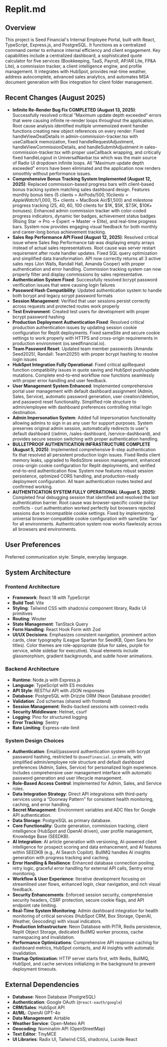 # Replit.md

## Overview
This project is Seed Financial's Internal Employee Portal, built with React, TypeScript, Express.js, and PostgreSQL. It functions as a centralized command center to enhance internal efficiency and client engagement. Key capabilities include a centralized dashboard, a sophisticated quote calculator for five services (Bookkeeping, TaaS, Payroll, AP/AR Lite, FP&A Lite), a commission tracker, a client intelligence engine, and profile management. It integrates with HubSpot, provides real-time weather, address autocomplete, advanced sales analytics, and automates MSA document generation with Box integration for client folder management.

## Recent Changes (August 2025)
- **Infinite Re-Render Bug Fix COMPLETED (August 13, 2025)**: Successfully resolved critical "Maximum update depth exceeded" errors that were causing infinite re-render loops throughout the application. Root cause analysis identified multiple unmemoized event handler functions creating new object references on every render: Fixed handleViewDealDetails in admin-commission-tracker.tsx with useCallback memoization, fixed handleRequestAdjustment, handleViewCommissionDetails, and handleSubmitAdjustment in sales-commission-tracker.tsx with proper useCallback wrapping, and critically fixed handleLogout in UniversalNavbar.tsx which was the main source of Radix UI dropdown infinite loops. All "Maximum update depth exceeded" errors have been eliminated and the application now renders smoothly without performance issues.
- **Comprehensive Bonus Tracking System Implemented (August 12, 2025)**: Replaced commission-based progress bars with client-based bonus tracking system matching sales dashboard design. Features monthly bonus tiers (5 clients = AirPods/$500, 10 clients = Apple Watch/$1,000, 15+ clients = MacBook Air/$1,500) and milestone progress tracking (25, 40, 60, 100 clients for $1K, $5K, $7.5K, $10K+ bonuses). Enhanced admin commission tracker with color-coded progress indicators, dynamic tier badges, achievement status badges (Rising Star → Pro → Expert → Master → Elite), and real-time progress bars. System now provides engaging visual feedback for both monthly and career-long bonus achievement tracking.
- **Sales Rep Performance API Fixed (August 12, 2025)**: Resolved critical issue where Sales Rep Performance tab was displaying empty arrays instead of actual sales representatives. Root cause was server restart requirement after route handler updates. Fixed SQL query optimization and simplified data transformation. API now correctly returns all 3 active sales reps (Jon Walls, Randall Hall, Amanda Cooper) with proper authentication and error handling. Commission tracking system can now properly filter and display commissions by sales representative.
- **Authentication System Fixed**: Successfully resolved bcrypt password verification issues that were causing login failures
- **Password Hash Compatibility**: Updated authentication system to handle both bcrypt and legacy scrypt password formats
- **Session Management**: Verified that user sessions persist correctly across requests and protected routes work properly
- **Test Environment**: Created test users for development with proper bcrypt password hashing
- **Production Deployment Authentication Fixed**: Resolved critical production authentication issues by updating session cookie configuration for Replit deployments. Fixed sameSite and secure cookie settings to work properly with HTTPS and cross-origin requirements in production environment (os.seedfinancial.io).
- **Team Password Reset**: Updated team member passwords (Amanda: Seed2025!, Randall: Team2025!) with proper bcrypt hashing to resolve login issues
- **HubSpot Integration Fully Operational**: Fixed critical apiRequest function compatibility issues in quote saving and HubSpot push/update mutations. Complete end-to-end workflow now functions seamlessly with proper error handling and user feedback.
- **User Management System Enhanced**: Implemented comprehensive portal user management with default dashboard assignment (Admin, Sales, Service), automatic password generation, user creation/deletion, and password reset functionality. Simplified role structure to admin/employee with dashboard preferences controlling initial login destination.
- **Admin Impersonation System**: Added full impersonation functionality allowing admins to sign in as any user for support purposes. System preserves original admin session, automatically redirects to user's default dashboard (/admin, /sales-dashboard, /service-dashboard), and provides secure session switching with proper authentication handling.
- **BULLETPROOF AUTHENTICATION INFRASTRUCTURE COMPLETE (August 5, 2025)**: Implemented comprehensive 6-step authentication fix that resolved all persistent production login issues. Fixed Redis client memory leaks, upgraded to RedisStore session management, enhanced cross-origin cookie configuration for Replit deployments, and verified end-to-end authentication flow. System now features robust session persistence, optimized CORS handling, and production-ready deployment configuration. All team authentication routes tested and confirmed working.
- **AUTHENTICATION SYSTEM FULLY OPERATIONAL (August 5, 2025)**: Completed final debugging session that identified and resolved the last authentication barrier. Root cause was browser-specific cookie policy conflicts - curl authentication worked perfectly but browsers rejected sessions due to incompatible cookie settings. Fixed by implementing universal browser-compatible cookie configuration with sameSite: 'lax' for all environments. Authentication system now works flawlessly across all browsers and environments.

## User Preferences
Preferred communication style: Simple, everyday language.

## System Architecture

### Frontend Architecture
- **Framework**: React 18 with TypeScript
- **Build Tool**: Vite
- **Styling**: Tailwind CSS with shadcn/ui component library, Radix UI primitives
- **Routing**: Wouter
- **State Management**: TanStack Query
- **Form Handling**: React Hook Form with Zod
- **UI/UX Decisions**: Emphasizes consistent navigation, prominent action cards, clear typography (League Spartan for SeedKB, Open Sans for titles). Color themes are role-appropriate (blue for sales, purple for service, white sidebar for executive). Visual elements include glassmorphism, gradient backgrounds, and subtle hover animations.

### Backend Architecture
- **Runtime**: Node.js with Express.js
- **Language**: TypeScript with ES modules
- **API Style**: RESTful API with JSON responses
- **Database**: PostgreSQL with Drizzle ORM (Neon Database provider)
- **Validation**: Zod schemas (shared with frontend)
- **Session Management**: Redis-backed sessions with connect-redis
- **Security Middleware**: Helmet, csurf
- **Logging**: Pino for structured logging
- **Error Tracking**: Sentry
- **Rate Limiting**: Express-rate-limit

### System Design Choices
- **Authentication**: Email/password authentication system with bcrypt password hashing, restricted to `@seedfinancial.io` emails, with simplified admin/employee role structure and default dashboard preferences (Admin, Sales, Service) for personalized login experience. Includes comprehensive user management interface with automatic password generation and user lifecycle management.
- **Role-Based Access Control**: Implemented for Admin, Sales, and Service roles.
- **Data Integration Strategy**: Direct API integrations with third-party services using a "Doorway Pattern" for consistent health monitoring, caching, and error handling.
- **Secret Management**: Environment variables and ADC files for Google API authentication.
- **Data Storage**: PostgreSQL as primary database.
- **Core Functionality**: Quote generation, commission tracking, client intelligence (HubSpot and OpenAI driven), user profile management, Knowledge Base (SEEDKB).
- **AI Integration**: AI article generation with versioning, AI-powered client intelligence for prospect scoring and data enhancement, and AI features within SEEDKB (e.g., AI Search Copilot). BullMQ handles AI insights generation with progress tracking and caching.
- **Error Handling & Resilience**: Enhanced database connection pooling, retry logic, graceful error handling for external API calls, Sentry error monitoring.
- **Workflow & User Experience**: Iterative development focusing on streamlined user flows, enhanced login, clear navigation, and rich visual feedback.
- **Security Enhancements**: Enforced session security, comprehensive security headers, CSRF protection, secure cookie flags, and API endpoint rate limiting.
- **Real-Time System Monitoring**: Admin dashboard integration for health monitoring of critical services (HubSpot CRM, Box Storage, OpenAI, Weather, Geocoding) with visual indicators.
- **Production Infrastructure**: Neon Database with PITR, Redis persistence, Replit Object Storage, dedicated BullMQ worker process, cache namespacing and invalidation.
- **Performance Optimizations**: Comprehensive API response caching for dashboard metrics, HubSpot contacts, and AI insights with automatic invalidation.
- **Startup Optimization**: HTTP server starts first, with Redis, BullMQ, HubSpot, and cache services initializing in the background to prevent deployment timeouts.

## External Dependencies
- **Database**: Neon Database (PostgreSQL)
- **Authentication**: Google OAuth (`@react-oauth/google`)
- **CRM/Sales**: HubSpot API
- **AI/ML**: OpenAI GPT-4o
- **Data Management**: Airtable
- **Weather Service**: Open-Meteo API
- **Geocoding**: Nominatim API (OpenStreetMap)
- **Text Editor**: TinyMCE
- **UI Libraries**: Radix UI, Tailwind CSS, shadcn/ui, Lucide React